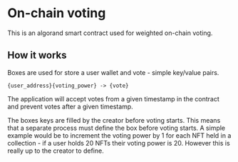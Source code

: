 # On-chain voting

This is an algorand smart contract used for weighted on-chain voting.

## How it works

Boxes are used for store a user wallet and vote - simple key/value pairs.

```
{user_address}{voting_power} -> {vote}
```

The application will accept votes from a given timestamp in the contract and prevent votes after a given timestamp.

The boxes keys are filled by the creator before voting starts. This means that a separate process must define the box before voting starts. A simple example would be to increment the voting power by 1 for each NFT held in a collection - if a user holds 20 NFTs their voting power is 20. However this is really up to the creator to define.
